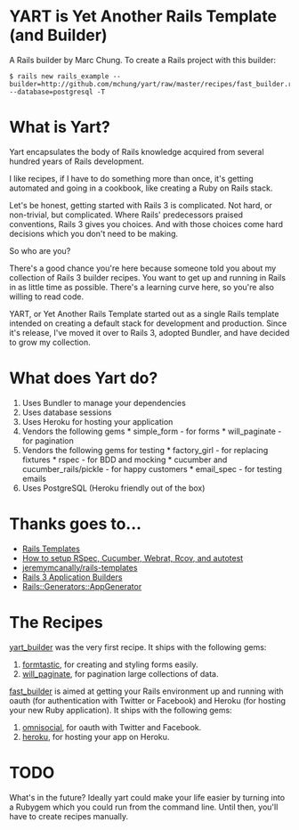 YART is Yet Another Rails Template (and Builder)
================================================

A Rails builder by Marc Chung. To create a Rails project with this builder:

    $ rails new rails_example --builder=http://github.com/mchung/yart/raw/master/recipes/fast_builder.rb --database=postgresql -T

What is Yart?
============

Yart encapsulates the body of Rails knowledge acquired from several hundred years of Rails development.

I like recipes, if I have to do something more than once, it's getting automated and going in a cookbook, like creating a Ruby on Rails stack.

Let's be honest, getting started with Rails 3 is complicated. Not hard, or non-trivial, but complicated.  Where Rails' predecessors praised conventions, Rails 3 gives you choices. And with those choices come hard decisions which you don't need to be making.

So who are you?

There's a good chance you're here because someone told you about my collection of Rails 3 builder recipes. You want to get up and running in Rails in as little time as possible. There's a learning curve here, so you're also willing to read code.

YART, or Yet Another Rails Template started out as a single Rails template intended on creating a default stack for development and production.  Since it's release, I've moved it over to Rails 3, adopted Bundler, and have decided to grow my collection.

What does Yart do?
==================

  1. Uses Bundler to manage your dependencies
  2. Uses database sessions
  3. Uses Heroku for hosting your application
  4. Vendors the following gems
    * simple_form - for forms
    * will_paginate - for pagination
  5. Vendors the following gems for testing
    * factory_girl - for replacing fixtures
    * rspec - for BDD and mocking
    * cucumber and cucumber_rails/pickle - for happy customers
    * email_spec - for testing emails
  6. Uses PostgreSQL (Heroku friendly out of the box)

Thanks goes to...
=================

  * [Rails Templates][1]
  * [How to setup RSpec, Cucumber, Webrat, Rcov, and autotest][2]
  * [jeremymcanally/rails-templates][3]
  * [Rails 3 Application Builders][4]
  * [Rails::Generators::AppGenerator][5]


The Recipes
===========

[yart_builder][6] was the very first recipe. It ships with the following gems:

  1. [formtastic][7], for creating and styling forms easily.
  2. [will_paginate][8], for pagination large collections of data.

[fast_builder][9] is aimed at getting your Rails environment up and running with oauth (for authentication with Twitter or Facebook) and Heroku (for hosting your new Ruby application).  It ships with the following gems:

  1. [omnisocial][10], for oauth with Twitter and Facebook.
  2. [heroku][11], for hosting your app on Heroku.

TODO
==== 
What's in the future? Ideally yart could make your life easier by turning into a Rubygem which you could run from the command line. Until then, you'll have to create recipes manually.


  [1]: http://m.onkey.org/2008/12/4/rails-templates
  [2]: http://www.claytonlz.com/index.php/2009/04/how-to-setup-rspec-cucumber-webrat-rcov-and-autotest-on-leopard/
  [3]: http://github.com/jeremymcanally/rails-templates
  [4]: http://pivotallabs.com/users/mbarinek/blog/articles/1437-rails-3-application-builders
  [5]: http://github.com/rails/rails/blob/master/railties/lib/rails/generators/rails/app/app_generator.rb
  [6]: http://github.com/mchung/yart/blob/master/recipes/yart_builder.rb
  [7]: http://github.com/justinfrench/formtastic
  [8]: http://github.com/mislav/will_paginate
  [9]: http://github.com/mchung/yart/blob/master/recipes/fast_builder.rb
  [10]: http://github.com/icelab/omnisocial
  [11]: http://heroku.com
